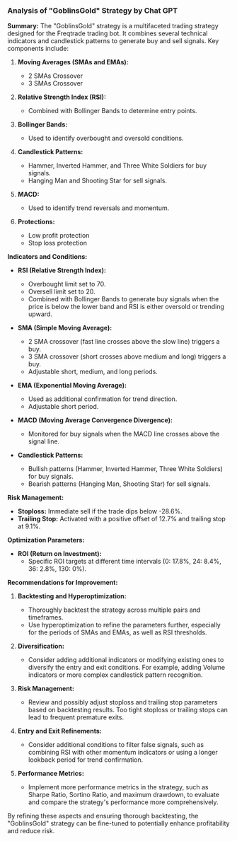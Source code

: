 ### Analysis of "GoblinsGold" Strategy by Chat GPT

**Summary:**
The "GoblinsGold" strategy is a multifaceted trading strategy designed for the Freqtrade trading bot. It combines several technical indicators and candlestick patterns to generate buy and sell signals. Key components include:

1. **Moving Averages (SMAs and EMAs):**
   - 2 SMAs Crossover
   - 3 SMAs Crossover

2. **Relative Strength Index (RSI):**
   - Combined with Bollinger Bands to determine entry points.

3. **Bollinger Bands:**
   - Used to identify overbought and oversold conditions.

4. **Candlestick Patterns:**
   - Hammer, Inverted Hammer, and Three White Soldiers for buy signals.
   - Hanging Man and Shooting Star for sell signals.

5. **MACD:**
   - Used to identify trend reversals and momentum.

6. **Protections:**
   - Low profit protection
   - Stop loss protection

**Indicators and Conditions:**
- **RSI (Relative Strength Index):**
  - Overbought limit set to 70.
  - Oversell limit set to 20.
  - Combined with Bollinger Bands to generate buy signals when the price is below the lower band and RSI is either oversold or trending upward.

- **SMA (Simple Moving Average):**
  - 2 SMA crossover (fast line crosses above the slow line) triggers a buy.
  - 3 SMA crossover (short crosses above medium and long) triggers a buy.
  - Adjustable short, medium, and long periods.

- **EMA (Exponential Moving Average):**
  - Used as additional confirmation for trend direction.
  - Adjustable short period.

- **MACD (Moving Average Convergence Divergence):**
  - Monitored for buy signals when the MACD line crosses above the signal line.

- **Candlestick Patterns:**
  - Bullish patterns (Hammer, Inverted Hammer, Three White Soldiers) for buy signals.
  - Bearish patterns (Hanging Man, Shooting Star) for sell signals.

**Risk Management:**
- **Stoploss:** Immediate sell if the trade dips below -28.6%.
- **Trailing Stop:** Activated with a positive offset of 12.7% and trailing stop at 9.1%.

**Optimization Parameters:**
- **ROI (Return on Investment):**
  - Specific ROI targets at different time intervals (0: 17.8%, 24: 8.4%, 36: 2.8%, 130: 0%).

**Recommendations for Improvement:**
1. **Backtesting and Hyperoptimization:**
   - Thoroughly backtest the strategy across multiple pairs and timeframes.
   - Use hyperoptimization to refine the parameters further, especially for the periods of SMAs and EMAs, as well as RSI thresholds.

2. **Diversification:**
   - Consider adding additional indicators or modifying existing ones to diversify the entry and exit conditions. For example, adding Volume indicators or more complex candlestick pattern recognition.

3. **Risk Management:**
   - Review and possibly adjust stoploss and trailing stop parameters based on backtesting results. Too tight stoploss or trailing stops can lead to frequent premature exits.

4. **Entry and Exit Refinements:**
   - Consider additional conditions to filter false signals, such as combining RSI with other momentum indicators or using a longer lookback period for trend confirmation.

5. **Performance Metrics:**
   - Implement more performance metrics in the strategy, such as Sharpe Ratio, Sortino Ratio, and maximum drawdown, to evaluate and compare the strategy's performance more comprehensively.

By refining these aspects and ensuring thorough backtesting, the "GoblinsGold" strategy can be fine-tuned to potentially enhance profitability and reduce risk.